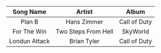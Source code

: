 | Song Name | Artist | Album |
| :-------: | :----: | :---: |
| Plan B    | Hans Zimmer | Call of Duty |
| For The Win | Two Steps From Hell | SkyWorld |
| Londun Attack | Brian Tyler | Call of Duty |

